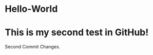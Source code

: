 # Hello-World
This is my second test in GitHub!
===================================
Second Commit Changes.
